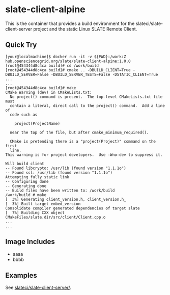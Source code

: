 # slate-client-alpine

This is the container that provides a build environment for the slateci/slate-client-server project and the static Linux SLATE Remote Client.

## Quick Try

```shell
[your@localmachine]$ docker run -it -v ${PWD}:/work:Z hub.opensciencegrid.org/slate/slate-client-alpine:1.0.0
[root@454344d8c4ca build]# cd /work/build
[root@454344d8c4ca build]# cmake .. -DBUILD_CLIENT=True -DBUILD_SERVER=False -DBUILD_SERVER_TESTS=False -DSTATIC_CLIENT=True
...
...
[root@454344d8c4ca build]# make
CMake Warning (dev) in CMakeLists.txt:
  No project() command is present.  The top-level CMakeLists.txt file must
  contain a literal, direct call to the project() command.  Add a line of
  code such as

    project(ProjectName)

  near the top of the file, but after cmake_minimum_required().

  CMake is pretending there is a "project(Project)" command on the first
  line.
This warning is for project developers.  Use -Wno-dev to suppress it.

Will build client
-- Found libcrypto: /usr/lib (found version "1.1.1o")
-- Found ssl: /usr/lib (found version "1.1.1o")
Attempting fully static link
-- Configuring done
-- Generating done
-- Build files have been written to: /work/build
/work/build # make
[  3%] Generating client_version.h, client_version.h_
[  3%] Built target embed_version
Consolidate compiler generated dependencies of target slate
[  7%] Building CXX object CMakeFiles/slate.dir/src/client/Client.cpp.o
...
...
```

## Image Includes

* aaaa
* bbbb

## Examples

See [slateci/slate-client-server/](https://github.com/slateci/slate-client-server).